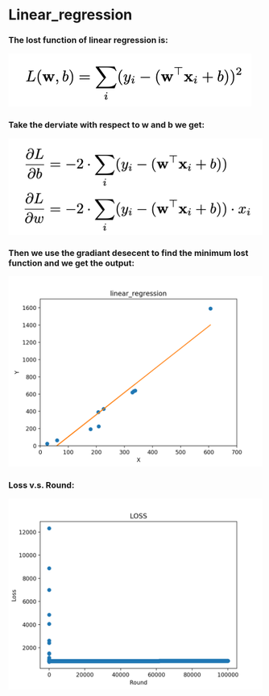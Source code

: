 # Linear_regression

### The lost function of linear regression is:

![LR1](https://github.com/bochendong/Machine-learning/raw/master/Linear_regression/image/cll.png)


### Take the derviate with respect to w and b we get:

![LR1](https://github.com/bochendong/Machine-learning/raw/master/Linear_regression/image/cld.png)


### Then we use the gradiant desecent to find the minimum lost function and we get the output:

![LR1](https://github.com/bochendong/Machine-learning/raw/master/Linear_regression/image/LR1.png)


### Loss v.s. Round:

![LR2](https://github.com/bochendong/Machine-learning/raw/master/Linear_regression/image/LR2.png)
